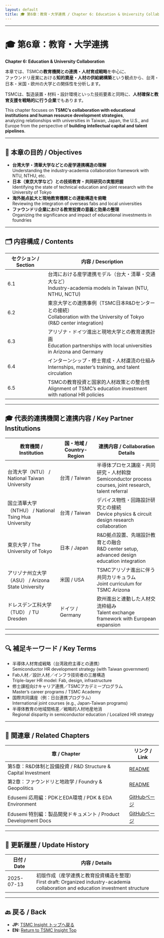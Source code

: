 ```yaml
---
layout: default
title: 🎓 第6章：教育・大学連携 / Chapter 6: Education & University Collaboration
---
```


---

# 🎓 第6章：教育・大学連携  
**Chapter 6: Education & University Collaboration**

本章では、TSMCの**教育機関との連携・人材育成戦略**を中心に、  
ファウンドリ産業における**知的資産・人材の供給網構築**という観点から、台湾・日本・米国・欧州の大学との関係性を分析します。

TSMCは、製造装置・材料・設計環境といった技術要素と同時に、**人材確保と教育支援を戦略的に行う企業**でもあります。

This chapter focuses on **TSMC’s collaboration with educational institutions and human resource development strategies**,  
analyzing relationships with universities in Taiwan, Japan, the U.S., and Europe from the perspective of **building intellectual capital and talent pipelines**.

---

## 🧭 本章の目的 / Objectives

- **台湾大学・清華大学などとの産学連携構造の理解**  
  Understanding the industry-academia collaboration framework with NTU, NTHU, etc.
- **日本（東京大学など）との技術教育・共同研究の実態把握**  
  Identifying the state of technical education and joint research with the University of Tokyo
- **海外拠点拡大と現地教育機関との連動構造を俯瞰**  
  Reviewing the integration of overseas fabs and local universities
- **ファウンドリ企業における教育投資の意義と効果の整理**  
  Organizing the significance and impact of educational investments in foundries

---

## 🗂 内容構成 / Contents

| セクション / Section | 内容 / Description |
|----------------------|--------------------|
| 6.1 | 台湾における産学連携モデル（台大・清華・交通大など）<br>Industry-academia models in Taiwan (NTU, NTHU, NCTU) |
| 6.2 | 東京大学との連携事例（TSMC日本R&Dセンターとの接続）<br>Collaboration with the University of Tokyo (R&D center integration) |
| 6.3 | アリゾナ・ドイツ進出と現地大学との教育連携計画<br>Education partnerships with local universities in Arizona and Germany |
| 6.4 | インターンシップ・修士育成・人材還流の仕組み<br>Internships, master’s training, and talent circulation |
| 6.5 | TSMCの教育投資と国家的人材政策との整合性<br>Alignment of TSMC’s education investment with national HR policies |

---

## 🎓 代表的連携機関と連携内容 / Key Partner Institutions

| 教育機関 / Institution | 国・地域 / Country-Region | 連携内容 / Collaboration Details |
|------------------------|---------------------------|----------------------------------|
| 台湾大学（NTU） / National Taiwan University | 台湾 / Taiwan | 半導体プロセス講座・共同研究・人材斡旋<br>Semiconductor process courses, joint research, talent referral |
| 国立清華大学（NTHU） / National Tsing Hua University | 台湾 / Taiwan | デバイス物性・回路設計研究との接続<br>Device physics & circuit design research collaboration |
| 東京大学 / The University of Tokyo | 日本 / Japan | R&D拠点設置、先端設計教育との融合<br>R&D center setup, advanced design education integration |
| アリゾナ州立大学（ASU） / Arizona State University | 米国 / USA | TSMCアリゾナ進出に伴う共同カリキュラム<br>Joint curriculum for TSMC Arizona |
| ドレスデン工科大学（TUD） / TU Dresden | ドイツ / Germany | 欧州進出と連動した人材交流枠組み<br>Talent exchange framework with European expansion |

---

## 🔍 補足キーワード / Key Terms

- 半導体人材育成戦略（台湾政府主導との連携）  
  Semiconductor HR development strategy (with Taiwan government)
- Fab人材／設計人材／インフラ技術者の三層構造  
  Triple-layer HR model: Fab, design, infrastructure
- 修士課程向けキャリア連携／TSMCアカデミープログラム  
  Master’s career programs / TSMC Academy
- 国際共同講座（例：日台連携プログラム）  
  International joint courses (e.g., Japan-Taiwan programs)
- 半導体教育の地域間格差／戦略的人材地産地消  
  Regional disparity in semiconductor education / Localized HR strategy

---

## 📎 関連章 / Related Chapters

| 章 / Chapter | リンク / Link |
|--------------|--------------|
| 第5章：R&D体制と設備投資 / R&D Structure & Capital Investment | [README](../chapter5_rdi_investment/README.md) |
| 第2章：ファウンドリと地政学 / Foundry & Geopolitics | [README](../chapter2_geopolitics/README.md) |
| Edusemi 応用編：PDKとEDA環境 / PDK & EDA Environment | [GitHubページ](https://github.com/Samizo-AITL/Edusemi-v4x/blob/main/d_chapter6_pdk_and_eda_environment/README.md) |
| Edusemi 特別編：製品開発ドキュメント / Product Development Docs | [GitHubページ](https://github.com/Samizo-AITL/Edusemi-v4x/blob/main/f_chapter7_product_docs/README.md) |

---

## 📅 更新履歴 / Update History

| 日付 / Date | 内容 / Details |
|-------------|---------------|
| 2025-07-13 | 初版作成（産学連携と教育投資構造を整理）<br>First draft: Organized industry-academia collaboration and education investment structure |

---

## 🔙 戻る / Back
- **JP:** [TSMC Insight トップへ戻る](https://samizo-aitl.github.io/Edusemi-Plus/tsmc-insight/index.html)  
- **EN:** [Return to TSMC Insight Top](https://samizo-aitl.github.io/Edusemi-Plus/tsmc-insight/index.html)
